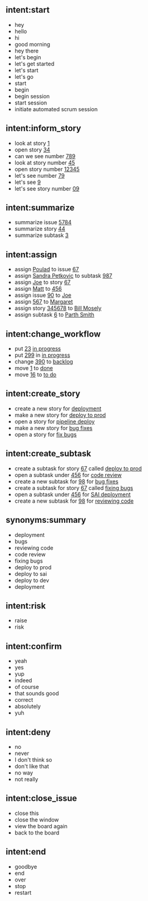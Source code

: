 ## intent:start
- hey
- hello
- hi
- good morning
- hey there
- let's begin
- let's get started
- let's start
- let's go
- start
- begin
- begin session
- start session
- initiate automated scrum session

## intent:inform_story
- look at story [1](story_id)
- open story [34](story_id)
- can we see number [789](story_id)
- look at story number [45](story_id)
- open story number [12345](story_id)
- let's see number [79](story_id)
- let's see [9](story_id)
- let's see story number [09](story_id)

## intent:summarize
- summarize issue [5784](story_id)
- summarize story [44](story_id)
- summarize subtask [3](story_id)

## intent:assign
- assign [Poulad](names) to issue [67](story_id)
- assign [Sandra Petkovic](names) to subtask [987](story_id)
- assign [Joe](names) to story [67](story_id)
- assign [Matt](names) to [456](story_id)
- assign issue [90](story_id) to [Joe](names)
- assign [567](story_id) to [Margaret](names)
- assign story [345678](story_id) to [Bill Mosely](names)
- assign subtask [6](story_id) to [Parth Smith](names)

<!-- ## lookup:names
../names.txt -->

## intent:change_workflow
- put [23](story_id) [in progress](workflow)
- put [299](story_id) in [in progress](workflow)
- change [390](story_id) to [backlog](workflow)
- move [1](story_id) to [done](workflow)
- move [16](story_id) to [to do](workflow)

## intent:create_story
- create a new story for [deployment](summary)
- make a new story for [deploy to prod](summary)
- open a story for [pipeline deploy](summary)
- make a new story for [bug fixes](summary)
- open a story for [fix bugs](summary)

## intent:create_subtask
- create a subtask for story [67](story_id) called [deploy to prod](summary)
- open a subtask under [456](story_id) for [code review](summary)
- create a new subtask for [98](story_id) for [bug fixes](summary)
- create a subtask for story [67](story_id) called [fixing bugs](summary)
- open a subtask under [456](story_id) for [SAI deployment](summary)
- create a new subtask for [98](story_id) for [reviewing code](summary)

## synonyms:summary
- deployment
- bugs
- reviewing code
- code review
- fixing bugs
- deploy to prod
- deploy to sai
- deploy to dev
- deployment

## intent:risk
- raise
- risk

## intent:confirm
- yeah
- yes
- yup
- indeed
- of course
- that sounds good
- correct
- absolutely
- yuh

## intent:deny
- no
- never
- I don't think so
- don't like that
- no way
- not really

## intent:close_issue
- close this
- close the window
- view the board again
- back to the board

## intent:end
- goodbye
- end
- over
- stop
- restart
